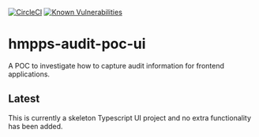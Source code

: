 [![CircleCI](https://circleci.com/gh/ministryofjustice/hmpps-audit-poc-ui/tree/main.svg?style=svg)](https://circleci.com/gh/ministryofjustice/hmpps-audit-poc-ui)
[![Known Vulnerabilities](https://snyk.io/test/github/ministryofjustice/hmpps-audit-poc-ui/badge.svg)](https://snyk.io/test/github/ministryofjustice/hmpps-audit-poc-ui)

# hmpps-audit-poc-ui

A POC to investigate how to capture audit information for frontend applications.

## Latest

This is currently a skeleton Typescript UI project and no extra functionality has been added. 
